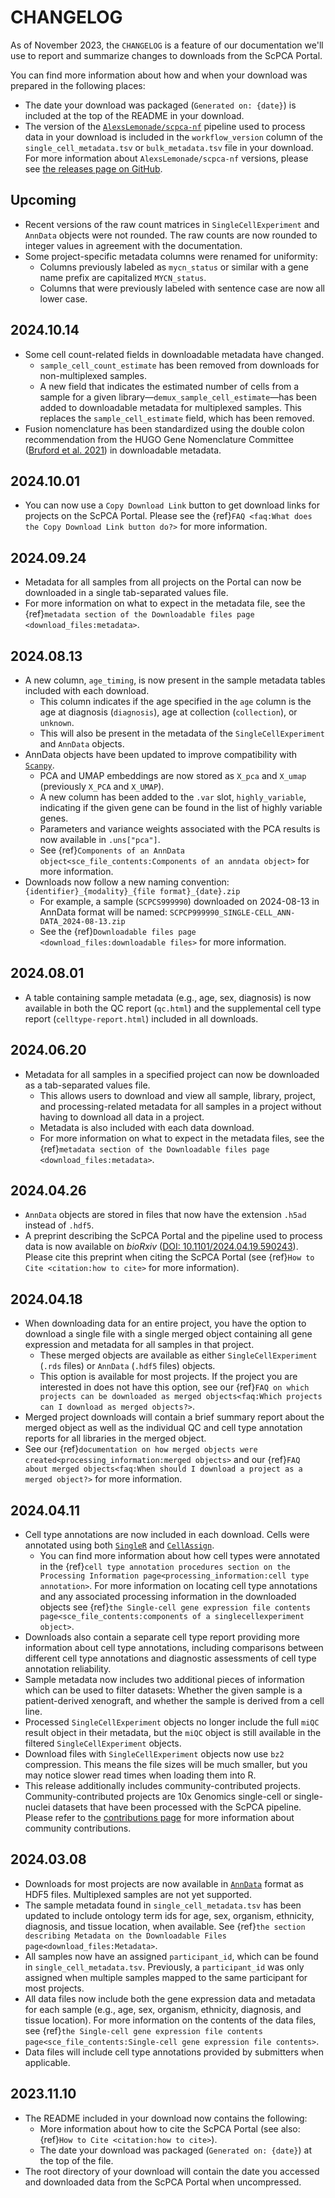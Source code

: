 # CHANGELOG

As of November 2023, the `CHANGELOG` is a feature of our documentation we'll use to report and summarize changes to downloads from the ScPCA Portal.

You can find more information about how and when your download was prepared in the following places:

* The date your download was packaged (`Generated on: {date}`) is included at the top of the README in your download.
* The version of the [`AlexsLemonade/scpca-nf`](https://github.com/alexsLemonade/scpca-nf) pipeline used to process data in your download is included in the `workflow_version` column of the `single_cell_metadata.tsv` or `bulk_metadata.tsv` file in your download.
For more information about `AlexsLemonade/scpca-nf` versions, please see [the releases page on GitHub](https://github.com/AlexsLemonade/scpca-nf/releases).

<!-------------------------------------------------->
<!-- PUT THE NEW CHANGELOG ENTRY RIGHT BELOW THIS -->
<!-------------------------------------------------->

## Upcoming

* Recent versions of the raw count matrices in `SingleCellExperiment` and `AnnData` objects were not rounded. 
The raw counts are now rounded to integer values in agreement with the documentation.
* Some project-specific metadata columns were renamed for uniformity:
  * Columns previously labeled as `mycn_status` or similar with a gene name prefix are capitalized `MYCN_status`.
  * Columns that were previously labeled with sentence case are now all lower case.  

## 2024.10.14

* Some cell count-related fields in downloadable metadata have changed.
  * `sample_cell_count_estimate` has been removed from downloads for non-multiplexed samples.
  * A new field that indicates the estimated number of cells from a sample for a given library—`demux_sample_cell_estimate`—has been added to downloadable metadata for multiplexed samples.
    This replaces the `sample_cell_estimate` field, which has been removed.
* Fusion nomenclature has been standardized using the double colon recommendation from the HUGO Gene Nomenclature Committee ([Bruford et al. 2021](https://doi.org/10.1038/s41375-021-01436-6)) in downloadable metadata.

## 2024.10.01

* You can now use a `Copy Download Link` button to get download links for projects on the ScPCA Portal.
Please see the {ref}`FAQ <faq:What does the Copy Download Link button do?>` for more information.

## 2024.09.24

* Metadata for all samples from all projects on the Portal can now be downloaded in a single tab-separated values file.
* For more information on what to expect in the metadata file, see the {ref}`metadata section of the Downloadable files page <download_files:metadata>`.

## 2024.08.13

* A new column, `age_timing`, is now present in the sample metadata tables included with each download.
  * This column indicates if the age specified in the `age` column is the age at diagnosis (`diagnosis`), age at collection (`collection`), or `unknown`.
  * This will also be present in the metadata of the `SingleCellExperiment` and `AnnData` objects.
* AnnData objects have been updated to improve compatibility with [`Scanpy`](https://scanpy.readthedocs.io/en/stable/).
  * PCA and UMAP embeddings are now stored as `X_pca` and `X_umap` (previously `X_PCA` and `X_UMAP`).
  * A new column has been added to the `.var` slot, `highly_variable`, indicating if the given gene can be found in the list of highly variable genes.
  * Parameters and variance weights associated with the PCA results is now available in `.uns["pca"]`.
  * See {ref}`Components of an AnnData object<sce_file_contents:Components of an anndata object>` for more information.
* Downloads now follow a new naming convention: `{identifier}_{modality}_{file format}_{date}.zip`
  * For example, a sample (`SCPCS999990`) downloaded on 2024-08-13 in AnnData format will be named: `SCPCP999990_SINGLE-CELL_ANN-DATA_2024-08-13.zip`
  * See the {ref}`Downloadable files page <download_files:downloadable files>` for more information.

## 2024.08.01

* A table containing sample metadata (e.g., age, sex, diagnosis) is now available in both the QC report (`qc.html`) and the supplemental cell type report (`celltype-report.html`) included in all downloads.

## 2024.06.20

* Metadata for all samples in a specified project can now be downloaded as a tab-separated values file.
  * This allows users to download and view all sample, library, project, and processing-related metadata for all samples in a project without having to download all data in a project.
  * Metadata is also included with each data download.
  * For more information on what to expect in the metadata files, see the {ref}`metadata section of the Downloadable files page <download_files:metadata>`.

## 2024.04.26

* `AnnData` objects are stored in files that now have the extension `.h5ad` instead of `.hdf5`.
* A preprint describing the ScPCA Portal and the pipeline used to process data is now available on _bioRxiv_ ([DOI: 10.1101/2024.04.19.590243](https://doi.org/10.1101/2024.04.19.590243)).
  Please cite this preprint when citing the ScPCA Portal (see {ref}`How to Cite <citation:how to cite>` for more information).

## 2024.04.18


* When downloading data for an entire project, you have the option to download a single file with a single merged object containing all gene expression and metadata for all samples in that project.
  * These merged objects are available as either `SingleCellExperiment` (`.rds` files) or `AnnData` (`.hdf5` files) objects.
  * This option is available for most projects.
  If the project you are interested in does not have this option, see our {ref}`FAQ on which projects can be downloaded as merged objects<faq:Which projects can I download as merged objects?>`.
* Merged project downloads will contain a brief summary report about the merged object as well as the individual QC and cell type annotation reports for all libraries in the merged object.
* See our {ref}`documentation on how merged objects were created<processing_information:merged objects>` and our {ref}`FAQ about merged objects<faq:When should I download a project as a merged object?>` for more information.

## 2024.04.11

* Cell type annotations are now included in each download.
Cells were annotated using both [`SingleR`](https://bioconductor.org/packages/release/bioc/html/SingleR.html) and [`CellAssign`](https://github.com/Irrationone/cellassign).
  * You can find more information about how cell types were annotated in the {ref}`cell type annotation procedures section on the Processing Information page<processing_information:cell type annotation>`.
  For more information on locating cell type annotations and any associated processing information in the downloaded objects see {ref}`the Single-cell gene expression file contents page<sce_file_contents:components of a singlecellexperiment object>`.
* Downloads also contain a separate cell type report providing more information about cell type annotations, including comparisons between different cell type annotations and diagnostic assessments of cell type annotation reliability.
* Sample metadata now includes two additional pieces of information which can be used to filter datasets: Whether the given sample is a patient-derived xenograft, and whether the sample is derived from a cell line.
* Processed `SingleCellExperiment` objects no longer include the full `miQC` result object in their metadata, but the `miQC` object is still available in the filtered `SingleCellExperiment` objects.
* Download files with `SingleCellExperiment` objects now use `bz2` compression.
This means the file sizes will be much smaller, but you may notice slower read times when loading them into R.
* This release additionally includes community-contributed projects.
Community-contributed projects are 10x Genomics single-cell or single-nuclei datasets that have been processed with the ScPCA pipeline.
Please refer to the [contributions page](https://scpca.alexslemonade.org/contribute) for more information about community contributions.


## 2024.03.08

* Downloads for most projects are now available in [`AnnData`](https://anndata.readthedocs.io/en/latest/index.html) format as HDF5 files.
Multiplexed samples are not yet supported.
* The sample metadata found in `single_cell_metadata.tsv` has been updated to include ontology term ids for age, sex, organism, ethnicity, diagnosis, and tissue location, when available.
See {ref}`the section describing Metadata on the Downloadable Files page<download_files:Metadata>`.
* All samples now have an assigned `participant_id`, which can be found in `single_cell_metadata.tsv`.
Previously, a `participant_id` was only assigned when multiple samples mapped to the same participant for most projects.
* All data files now include both the gene expression data and metadata for each sample (e.g., age, sex, organism, ethnicity, diagnosis, and tissue location).
For more information on the contents of the data files, see {ref}`the Single-cell gene expression file contents page<sce_file_contents:Single-cell gene expression file contents>`.
* Data files will include cell type annotations provided by submitters when applicable.

## 2023.11.10

* The README included in your download now contains the following:
	* More information about how to cite the ScPCA Portal (see also: {ref}`How to Cite <citation:how to cite>`).
	* The date your download was packaged (`Generated on: {date}`) at the top of the file.
* The root directory of your download will contain the date you accessed and downloaded data from the ScPCA Portal when uncompressed.
